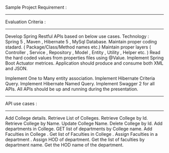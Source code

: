 Sample Project Requirement :
******************************************************
Evaluation Criteria :
******************************************************
Develop Spring Restful APIs based on below use cases.
Technology : Spring 5 , Maven , Hibernate 5 , MySql Database.
Maintain proper coding stadard. ( Package/Class/Method names etc.)
Maintain proper layers ( Controller , Service , Repository , Model , Entity , Utility , Helper etc. )
Read the hard coded values from properties files using @Value.
Implement Spring Boot Actuator metrices.
Application should produce and consume both XML and JSON.
 
Implement One to Many entity association.
Implement Hibernate Criteria Query.
Implement Hibernate Named Query.
Implement Swagger 2 for all APIs.
All APIs should be up and running during the presentation.
*********************************************************
API use cases :
**********************************************************
Add College details.
Retrieve List of Colleges.
Retrieve College by Id.
Retrieve College by Name.
Update College Name.
Delete College by Id.
Add departments in College.
GET list of departments by College name.
Add Faculties in College .
Get list of Faculties in College .
Assign Faculties in a department .
Assign HOD of department.
Get the list of faculties by department name.
Get the HOD name of the department.
